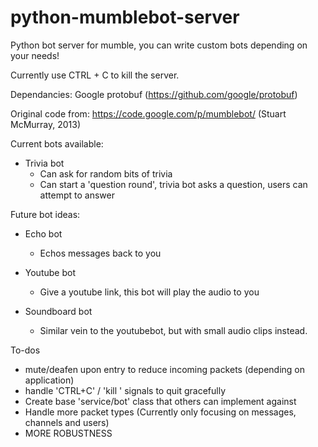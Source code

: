 # python-mumblebot-server
Python bot server for mumble, you can write custom bots depending on your needs!

Currently use CTRL + C to kill the server.

Dependancies:
Google protobuf
(https://github.com/google/protobuf)

Original code from: https://code.google.com/p/mumblebot/ (Stuart McMurray, 2013)

Current bots available:
* Trivia bot
  - Can ask for random bits of trivia
  - Can start a 'question round', trivia bot asks a question, users can attempt to answer

Future bot ideas:
* Echo bot
  - Echos messages back to you 

* Youtube bot
  - Give a youtube link, this bot will play the audio to you

* Soundboard bot
  - Similar vein to the youtubebot, but with small audio clips instead.

To-dos
  - mute/deafen upon entry to reduce incoming packets (depending on application)
  - handle 'CTRL+C' / 'kill <pid>' signals to quit gracefully
  - Create base 'service/bot' class that others can implement against
  - Handle more packet types (Currently only focusing on messages, channels and users)
  - MORE ROBUSTNESS
